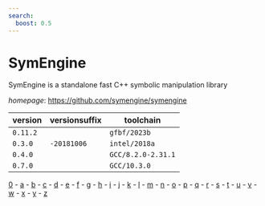 ```yaml
---
search:
  boost: 0.5
---
```

# SymEngine

SymEngine is a standalone fast C++ symbolic manipulation library

*homepage*: <https://github.com/symengine/symengine>

version | versionsuffix | toolchain
--------|---------------|----------
``0.11.2`` |  | ``gfbf/2023b``
``0.3.0`` | ``-20181006`` | ``intel/2018a``
``0.4.0`` |  | ``GCC/8.2.0-2.31.1``
``0.7.0`` |  | ``GCC/10.3.0``

[0](../0/index.md) - [a](../a/index.md) - [b](../b/index.md) - [c](../c/index.md) - [d](../d/index.md) - [e](../e/index.md) - [f](../f/index.md) - [g](../g/index.md) - [h](../h/index.md) - [i](../i/index.md) - [j](../j/index.md) - [k](../k/index.md) - [l](../l/index.md) - [m](../m/index.md) - [n](../n/index.md) - [o](../o/index.md) - [p](../p/index.md) - [q](../q/index.md) - [r](../r/index.md) - [s](../s/index.md) - [t](../t/index.md) - [u](../u/index.md) - [v](../v/index.md) - [w](../w/index.md) - [x](../x/index.md) - [y](../y/index.md) - [z](../z/index.md)

